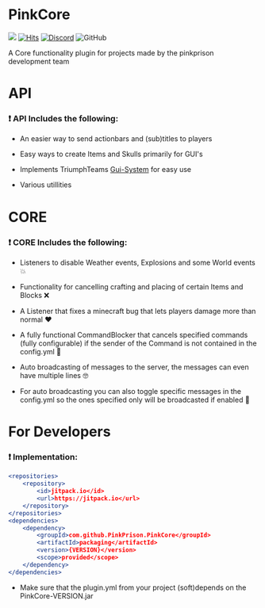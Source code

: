 # PinkCore
[![](https://jitpack.io/v/PinkPrison/PinkCore.svg)](https://jitpack.io/#PinkPrison/PinkCore)
[![Hits](https://hits.seeyoufarm.com/api/count/incr/badge.svg?url=https%3A%2F%2Fgithub.com%2FPinkPrison%2FPinkCore&count_bg=%23FF00F6&title_bg=%23555555&icon=java.svg&icon_color=%23E7E7E7&title=hits&edge_flat=false)](https://hits.seeyoufarm.com)
[![Discord](https://img.shields.io/discord/1072269834211049542?color=7289DA&label=Discord&logo=Discord&logoColor=white)](https://discord.gg/CxNVKtyKhr)
![GitHub](https://img.shields.io/github/license/PinkPrison/PinkCore?color=blue&label=License&logo=GitHub)

A Core functionality plugin for projects made by the pinkprison development team

# API

### :exclamation: API Includes the following:

- An easier way to send actionbars and (sub)titles to players

- Easy ways to create Items and Skulls primarily for GUI's

- Implements TriumphTeams [Gui-System](https://github.com/TriumphTeam/triumph-gui) for easy use

- Various utillities

# CORE

### :exclamation: CORE Includes the following:

- Listeners to disable Weather events, Explosions and some World events 💥

- Functionality for cancelling crafting and placing of certain Items and Blocks :x:

- A Listener that fixes a minecraft bug that lets players damage more than normal :heart:

- A fully functional CommandBlocker that cancels specified commands (fully configurable) if the sender of the Command is not contained in the config.yml 👮

- Auto broadcasting of messages to the server, the messages can even have multiple lines 🤓

- For auto broadcasting you can also toggle specific messages in the config.yml so the ones specified only will be broadcasted if enabled 📣

# For Developers

### :exclamation: Implementation:

``` apache maven
<repositories>
    <repository>
        <id>jitpack.io</id>
        <url>https://jitpack.io</url>
    </repository>
</repositories>
<dependencies>
    <dependency>
        <groupId>com.github.PinkPrison.PinkCore</groupId>
        <artifactId>packaging</artifactId>
        <version>{VERSION}</version>
        <scope>provided</scope>
    </dependency>
</dependencies>
```

- Make sure that the plugin.yml from your project (soft)depends on the PinkCore-VERSION.jar
